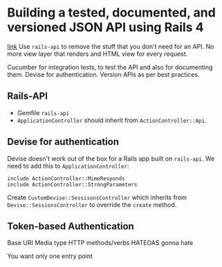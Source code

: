 # Building a tested, documented, and versioned JSON API using Rails 4
[link](http://www.emilsoman.com/blog/2013/05/18/building-a-tested/)
Use `rails-api` to remove the stuff that you don't need for an API. No more view layer that renders and HTML view for every request.

Cucumber for integration tests, to test the API and also for documenting them. Devise for authentication. Version APIs as per best practices.

## Rails-API

- Gemfile `rails-api`
- `ApplicationController` should inherit from `ActionController::Api`.

## Devise for authentication

Devise doesn't work out of the box for a Rails app built on `rails-api`. We need to add this to `ApplicationController`:

    include ActionController::MimeResponds
    include ActionController::StrongParameters

Create `CustomDevise::SessisonsController` which inherits from `Devise::SessionsController` to override the `create` method.

## Token-based Authentication

Base URI
Media type
HTTP methods/verbs
HATEOAS gonna hate

 You want only one entry point
